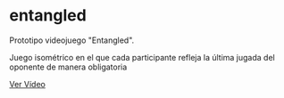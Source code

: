 # entangled
 Prototipo videojuego "Entangled".
 
 Juego isométrico en el que cada participante refleja la última jugada del oponente de manera obligatoria

[Ver Vídeo](https://youtu.be/LUindsAbiTE)
